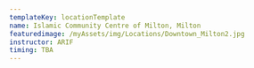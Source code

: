 ```yaml
---
templateKey: locationTemplate
name: Islamic Community Centre of Milton, Milton
featuredimage: /myAssets/img/Locations/Downtown_Milton2.jpg
instructor: ARIF
timing: TBA
---
```

